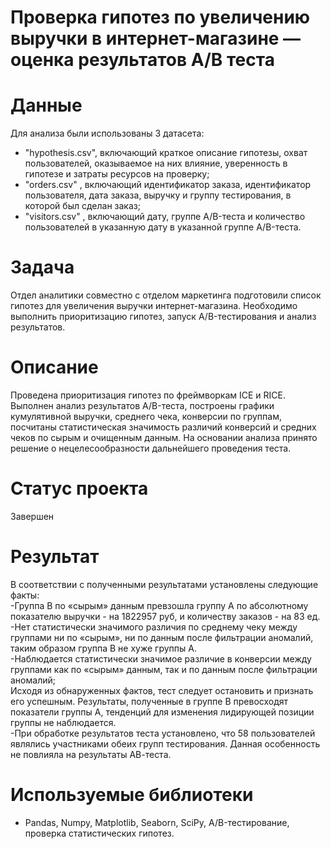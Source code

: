 # Проверка гипотез по увеличению выручки в интернет-магазине — оценка результатов A/B теста 

# Данные 

Для анализа были использованы 3 датасета:

- "hypothesis.csv", включающий краткое описание гипотезы, охват пользователей, оказываемое на них влияние, уверенность в гипотезе и затраты ресурсов на проверку;
- "orders.csv" , включающий идентификатор заказа, идентификатор пользователя, дата заказа, выручку и группу тестирования, в которой был сделан заказ;
- "visitors.csv" , включающий дату, группe A/B-теста и количество пользователей в указанную дату в указанной группе A/B-теста.

# Задача

Отдел аналитики совместно с отделом маркетинга подготовили список гипотез для увеличения выручки интернет-магазина. 
Необходимо выполнить приоритизацию гипотез, запуск A/B-тестирования и анализ результатов.

# Описание 

Проведена приоритизация гипотез по фреймворкам ICE и RICE. Выполнен анализ результатов A/B-теста, построены графики кумулятивной выручки, среднего чека, конверсии по группам, посчитаны статистическая значимость различий конверсий и средних чеков по сырым и очищенным данным. На основании анализа принято решение о нецелесообразности дальнейшего проведения теста.

# Статус проекта

Завершен

# Результат 

В соответствии с полученными результатами установлены следующие факты:  
-Группа В по «сырым» данным превзошла группу А по абсолютному показателю выручки - на 1822957 руб, и количеству заказов - на 83 ед.  
-Нет статистически значимого различия по среднему чеку между группами ни по «сырым», ни по данным после фильтрации аномалий, таким образом группа B не хуже группы А.  
-Наблюдается статистически значимое различие в конверсии между группами как по «сырым» данным, так и по данным после фильтрации аномалий;  
Исходя из обнаруженных фактов, тест следует остановить и признать его успешным. Результаты, полученные в группе В превосходят показатели группы А, тенденций для изменения лидирующей позиции группы не наблюдается.   
-При обработке результатов теста установлено, что 58 пользователей являлись участниками обеих групп тестирования. Данная особенность не повлияла на результаты АВ-теста.  

# Используемые библиотеки
- Pandas, Numpy, Matplotlib, Seaborn, SciPy, A/B-тестирование, проверка статистических гипотез.
